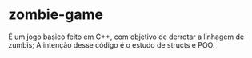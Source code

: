# zombie-game

É um jogo basico feito em C++, com objetivo de derrotar a linhagem de zumbis;
A intenção desse código é o estudo de structs e POO.

